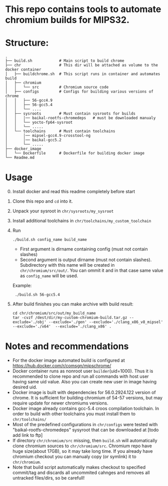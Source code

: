 # This repo contains tools to automate chromium builds for MIPS32.

# Structure:
```
.
├── build.sh            # Main script to build chrome
├── chr                 # This dir will be attached as volume to the docker container
│   ├── buildchrome.sh  # This script runs in container and automates build
│   ├── chromium        
│   │   └── src         # Chromium source code 
│   ├── configs         # Configs for building various versions of chrome
│   │   ├── 56-gcc4.9   
│   │   ├── 56-gcc5.4
│   │   └── ....
│   ├── sysroots        # Must contain sysroots for builds
│   │   │── baikal-rootfs-chromedeps   # must be downloaded manualy
│   │   └── yocto-fp64-sysroot 
│   │   └── .....
│   └── toolchains      # Must contain toolchains
│       │── mipsel-gcc4.9-crosstool-ng
│       │── baikal-gcc5.2
│       └── .....
├── docker_image
│   └── Dockerfile      # Dockerfile for building docker image 
└── Readme.md
```

# Usage

0. Install docker and read this readme completely before start
1. Clone this repo and `cd` into it.
2. Unpack your sysroot in ``chr/sysroots/my_sysroot`` 
3. Install additional toolchains in ``chr/toolchains/my_custom_toolchain`` 
4. Run 

       ./build.sh config_name build_name

    * First argument is dirname containing config (must not contain slashes)
    * Second argument is output dirname (must not contain slashes). Subdirectory with this name will be created in `chr/chromium/src/out/`. You can ommit it and in that case same value as ``config_name`` will be used.
    
    Example:

        ./build.sh 56-gcc5.4

5. After build finishes you can make archive with build result:
    
    ```
    cd chr/chromium/src/out/my_build_name
    tar -cvzf /dest/dir/my-custom-chromium-build.tar.gz --exclude='./obj' --exclude='./gen' --exclude='./clang_x86_v8_mipsel' --exclude='./x64'  --exclude='./clang_x86' .
    ```

# Notes and recommendations
    
* For the docker image automated build is configured at https://hub.docker.com/r/comsgn/mipschrome/
* Docker container runs as nonroot user `builder`(uid=1000). Thus it is recommended to clone repo and run all commands with host user having same uid value. Also you can create new user in image having desired uid.
* Docker image is built with dependencies for 56.0.2924.122 version of chrome. It is sufficient for building chromium of 54-57 versions, but may require update for newer chromiums versions.
* Docker image already contains gcc-5.4 croos compilation toolchain. In order to build with other toolchains you must install them to ``chr/toolchains/``
* Most of the predefined configurations in ``chr/configs`` were tested with "baikal-rootfs-chromedeps" sysyroot that can be downloaded at [todo add link to ftp]
* If directory `chr/chromium/src` missing, then ``build.sh`` will automatically clone chromium sources to ``chr/chromium/src``. Chromium repo have huge size(about 17GB), so it may take long time. If you already have chromium checkout you can manualy copy (or symlink) it to `chr/chromium`.
* Note that build script automatically makes checkout to specified commit/tag and discards all uncommited cahnges and removes all untracked files/dirs, so be carefull!

